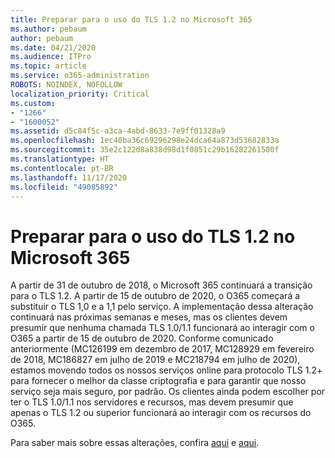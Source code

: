 ```yaml
---
title: Preparar para o uso do TLS 1.2 no Microsoft 365
ms.author: pebaum
author: pebaum
ms.date: 04/21/2020
ms.audience: ITPro
ms.topic: article
ms.service: o365-administration
ROBOTS: NOINDEX, NOFOLLOW
localization_priority: Critical
ms.custom:
- "1266"
- "1600052"
ms.assetid: d5c84f5c-a3ca-4abd-8633-7e9ff01328a9
ms.openlocfilehash: 1ec40ba36c69296298e24dca64a873d53682833a
ms.sourcegitcommit: 35e2c122d8a838d98d1f0851c29b16282261580f
ms.translationtype: HT
ms.contentlocale: pt-BR
ms.lasthandoff: 11/17/2020
ms.locfileid: "49085892"
---
```

# <a name="prepare-for-use-of-tls-12-in-microsoft-365"></a>Preparar para o uso do TLS 1.2 no Microsoft 365

A partir de 31 de outubro de 2018, o Microsoft 365 continuará a transição para o TLS 1.2. A partir de 15 de outubro de 2020, o O365 começará a substituir o TLS 1,0 e a 1,1 pelo serviço. A implementação dessa alteração continuará nas próximas semanas e meses, mas os clientes devem presumir que nenhuma chamada TLS 1.0/1.1 funcionará ao interagir com o O365 a partir de 15 de outubro de 2020. Conforme comunicado anteriormente (MC126199 em dezembro de 2017, MC128929 em fevereiro de 2018, MC186827 em julho de 2019 e MC218794 em julho de 2020), estamos movendo todos os nossos serviços online para protocolo TLS 1.2+ para fornecer o melhor da classe criptografia e para garantir que nosso serviço seja mais seguro, por padrão. Os clientes ainda podem escolher por ter o TLS 1.0/1.1 nos servidores e recursos, mas devem presumir que apenas o TLS 1.2 ou superior funcionará ao interagir com os recursos do O365.
  
Para saber mais sobre essas alterações, confira [aqui](https://docs.microsoft.com/microsoft-365/compliance/prepare-tls-1.2-in-office-365?view=o365-worldwide) e [aqui](https://docs.microsoft.com/microsoft-365/compliance/tls-1.0-and-1.1-deprecation-for-office-365?view=o365-worldwide).

  